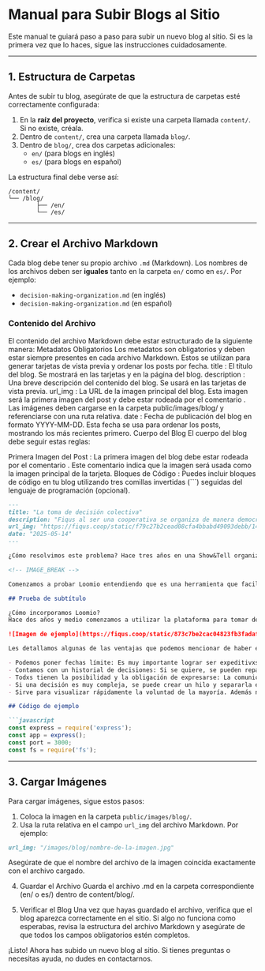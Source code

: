 # Manual para Subir Blogs al Sitio

Este manual te guiará paso a paso para subir un nuevo blog al sitio. Si es la primera vez que lo haces, sigue las instrucciones cuidadosamente.

---

## 1. Estructura de Carpetas

Antes de subir tu blog, asegúrate de que la estructura de carpetas esté correctamente configurada:

1. En la **raíz del proyecto**, verifica si existe una carpeta llamada `content/`. Si no existe, créala.
2. Dentro de `content/`, crea una carpeta llamada `blog/`.
3. Dentro de `blog/`, crea dos carpetas adicionales:
   - `en/` (para blogs en inglés)
   - `es/` (para blogs en español)

La estructura final debe verse así:
```
/content/
└── /blog/
        ├── /en/
        └── /es/
```

---

## 2. Crear el Archivo Markdown

Cada blog debe tener su propio archivo `.md` (Markdown). Los nombres de los archivos deben ser **iguales** tanto en la carpeta `en/` como en `es/`. Por ejemplo:

- `decision-making-organization.md` (en inglés)
- `decision-making-organization.md` (en español)

### Contenido del Archivo

El contenido del archivo Markdown debe estar estructurado de la siguiente manera:
Metadatos Obligatorios
Los metadatos son obligatorios y deben estar siempre presentes en cada archivo Markdown. Estos se utilizan para generar tarjetas de vista previa y ordenar los posts por fecha.
title : El título del blog. Se mostrará en las tarjetas y en la página del blog.
description : Una breve descripción del contenido del blog. Se usará en las tarjetas de vista previa.
url_img : La URL de la imagen principal del blog. Esta imagen será la primera imagen del post y debe estar rodeada por el comentario <!-- IMAGE_BREAK -->. Las imágenes deben cargarse en la carpeta public/images/blog/ y referenciarse con una ruta relativa.
date : Fecha de publicación del blog en formato YYYY-MM-DD. Esta fecha se usa para ordenar los posts, mostrando los más recientes primero.
Cuerpo del Blog
El cuerpo del blog debe seguir estas reglas:

Primera Imagen del Post :
La primera imagen del blog debe estar rodeada por el comentario <!-- IMAGE_BREAK -->. Este comentario indica que la imagen será usada como la imagen principal de la tarjeta.
Bloques de Código :
Puedes incluir bloques de código en tu blog utilizando tres comillas invertidas (```) seguidas del lenguaje de programación (opcional).

```markdown
---
title: "La toma de decisión colectiva"
description: "Fiqus al ser una cooperativa se organiza de manera democrática y horizontal: constantemente debatimos y nos ponemos de acuerdo entre 14 personas, ahora bien, ¿cómo tomamos las decisiones de manera colectiva?"
url_img: "https://fiqus.coop/static/f79c27b2cead08cfa4bbabd49093debb/14b42/experiencia-de-intercooperacion-header.jpg "
date: "2025-05-14"
---

¿Cómo resolvimos este problema? Hace tres años en una Show&Tell organizada por la Federación de Cooperativa de Trabajo, Tecnología, Innovación y Conocimiento FACTTIC conocimos la plataforma cooperativa Loomio una plataforma web que sirve para tomar decisiones colectivas. Mediante diferentes opciones, se pueden crear encuestas y facilitar el proceso de toma de decisiones. A su vez, genera transparencia, ya que todas las decisiones están en un mismo lugar, con los argumentos y **resultados abiertos** a todas las personas de la organización.

<!-- IMAGE_BREAK -->

Comenzamos a probar Loomio entendiendo que es una herramienta que facilita el proceso, pero no reemplaza el debate. Es decir, *hay ocasiones en las que hace falta seguir debatiendo o generando procedimientos que guíen la dinámica de la toma de decisiones* y Loomio será solo una herramienta durante esas discusiones. Un ejemplo, para que se entienda, supongamos que hacemos una votación que genera mucha polémica dentro de la organización. Somos 11 personas y la votación, luego de un debate acalorado, **sale 6 a 5**. Tal vez no sea una buena idea mantener las mismas condiciones de la votación si casi el 50% del colectivo no está conforme con la decisión. En su lugar, se puede optar por cambiar algunos detalles o condiciones de la decisión a tomar para lograr un punto intermedio. Esto queda sujeto a la decisión de cada organización.

## Prueba de subtítulo

¿Cómo incorporamos Loomio?
Hace dos años y medio comenzamos a utilizar la plataforma para tomar decisiones colectivas. De esta manera, cuando hay que tomar una decisión, se crea una encuesta en la plataforma, se da un tiempo máximo para que todas las personas expresen sus opiniones y su voto. Al finalizar la votación, evaluamos el resultado. Si el resultado es por amplia mayoría, entonces se procede en la dirección en la que la mayoría se expresó, si se generó mucho debate y la votación está muy dividida, tenemos un nuevo debate y abrimos a posibles cambios en la propuesta para lograr una mayoría más representativa.

![Imagen de ejemplo](https://fiqus.coop/static/873c7be2cac04823fb3fadaf98685d07/19de6/experiencia-de-intercooperacion-01.jpg )

Les detallamos algunas de las ventajas que podemos mencionar de haber elegido este camino:

- Podemos poner fechas límite: Es muy importante lograr ser expeditivxs a la hora de decidir como colectivo. Que la toma de decisiones se estire en el tiempo y tardemos mucho en tomar una postura termina no siendo sano tanto para el adentro como para el afuera, ya que muchas veces esas decisiones involucran interacciones con el exterior. Con Loomio podemos poner una fecha límite y todxs saben que para ese entonces tienen que votar. Si la decisión tiene carácter de urgente podemos poner una fecha límite más cercana.
- Contamos con un historial de decisiones: Si se quiere, se pueden repasar las votaciones, con la opinión de cada persona y entender por qué se tomó tal o cual decisión.
- Todxs tienen la posibilidad y la obligación de expresarse: La comunicación escrita puede ser más sencilla para ciertas personas. Es por esto que luego del debate con loomio siempre hay tiempo para bajar un cambio y pensar en frío. Además, como loomio te muestra quienes votaron y quienes no, si no votas quedas en evidencia por lo que te obliga de cierta forma a dar tu voto.
- Si una decisión es muy compleja, se puede crear un hilo y separarla en pequeñas votaciones. De esta manera nos sirve para darle cohesión a las pequeñas decisiones y orientarlas para tomar grandes decisiones.
- Sirve para visualizar rápidamente la voluntad de la mayoría. Además nos permite argumentar el voto, de manera de que otrxs compañerxs pueden ir leyendo los argumentos para terminar de decidirse.

## Código de ejemplo

```javascript
const express = require('express');
const app = express();
const port = 3000;
const fs = require('fs');
```

---

## 3. Cargar Imágenes

Para cargar imágenes, sigue estos pasos:

1. Coloca la imagen en la carpeta `public/images/blog/`.
2. Usa la ruta relativa en el campo `url_img` del archivo Markdown. Por ejemplo:

```markdown
url_img: "/images/blog/nombre-de-la-imagen.jpg"
```
Asegúrate de que el nombre del archivo de la imagen coincida exactamente con el archivo cargado.

4. Guardar el Archivo
Guarda el archivo .md en la carpeta correspondiente (en/ o es/) dentro de content/blog/.

5. Verificar el Blog
Una vez que hayas guardado el archivo, verifica que el blog aparezca correctamente en el sitio. Si algo no funciona como esperabas, revisa la estructura del archivo Markdown y asegúrate de que todos los campos obligatorios estén completos.

¡Listo! Ahora has subido un nuevo blog al sitio. Si tienes preguntas o necesitas ayuda, no dudes en contactarnos.